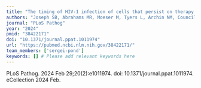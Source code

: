 ```yaml
---
title: "The timing of HIV-1 infection of cells that persist on therapy is not strongly influenced by replication competency or cellular tropism of the provirus"
authors: "Joseph SB, Abrahams MR, Moeser M, Tyers L, Archin NM, Council OD, Sondgeroth A, Spielvogel E, Emery A, Zhou S, Doolabh D, Ismail SD, Karim SA, Margolis DM, Pond SK, Garrett N, Swanstrom R, Williamson C."
journal: "PLoS Pathog"
year: "2024"
pmid: "38422171"
doi: "10.1371/journal.ppat.1011974"
url: "https://pubmed.ncbi.nlm.nih.gov/38422171/"
team_members: ['sergei-pond']
keywords: [] # Please add relevant keywords here
---
```

PLoS Pathog. 2024 Feb 29;20(2):e1011974. doi: 10.1371/journal.ppat.1011974. eCollection 2024 Feb.